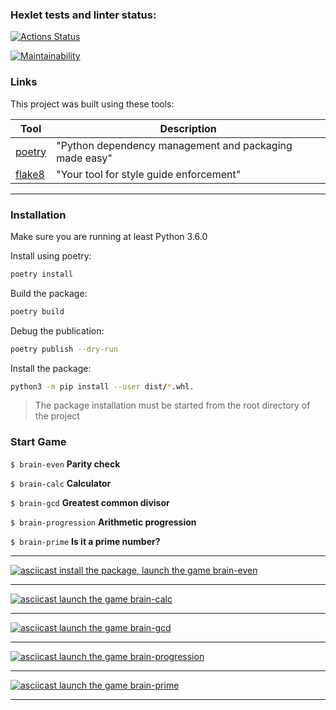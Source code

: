 ### Hexlet tests and linter status:
[![Actions Status](https://github.com/aleksPOE/python-project-49/actions/workflows/hexlet-check.yml/badge.svg)](https://github.com/aleksPOE/python-project-49/actions)

[![Maintainability](https://api.codeclimate.com/v1/badges/9b8ebb1f942dfc1c3331/maintainability)](https://codeclimate.com/github/aleksPOE/python-project-49/maintainability)

### Links

This project was built using these tools:

| Tool                                                                        | Description                                             |
|-----------------------------------------------------------------------------|---------------------------------------------------------|
| [poetry](https://python-poetry.org/)                                        | "Python dependency management and packaging made easy"  |
| [flake8](https://flake8.pycqa.org/)                                         | "Your tool for style guide enforcement" |

---

### Installation

Make sure you are running at least Python 3.6.0

Install using poetry:
```bash
poetry install
```

Build the package:
```bash
poetry build
```

Debug the publication:
```bash
poetry publish --dry-run
```

Install the package: 
```bash
python3 -m pip install --user dist/*.whl.
```
> The package installation must be started from the root directory of the project


### Start Game

`$ brain-even` **Parity check**

`$ brain-calc` **Calculator**

`$ brain-gcd` **Greatest common divisor**

`$ brain-progression` **Arithmetic progression**

`$ brain-prime` **Is it a prime number?**

---

[![asciicast install the package, launch the game brain-even](https://asciinema.org/a/Z7M16tm0d9VeDMEwlwkTOgdra.svg)](https://asciinema.org/a/Z7M16tm0d9VeDMEwlwkTOgdra)

---

[![asciicast launch the game brain-calc](https://asciinema.org/a/fJSxjQEO8q9n1SoDD7dh9RFa9.svg)](https://asciinema.org/a/fJSxjQEO8q9n1SoDD7dh9RFa9)

---

[![asciicast launch the game brain-gcd](https://asciinema.org/a/y60gfJQal9rv2KRI9mY6NlQ9A.svg)](https://asciinema.org/a/y60gfJQal9rv2KRI9mY6NlQ9A)

---

[![asciicast launch the game brain-progression](https://asciinema.org/a/sduzdn0QTw7J5aWMDgmRnhhDa.svg)](https://asciinema.org/a/sduzdn0QTw7J5aWMDgmRnhhDa)

---

[![asciicast launch the game brain-prime](https://asciinema.org/a/uIq9H3zXteLswFuYnVhGie1Ve.svg)](https://asciinema.org/a/uIq9H3zXteLswFuYnVhGie1Ve)

---